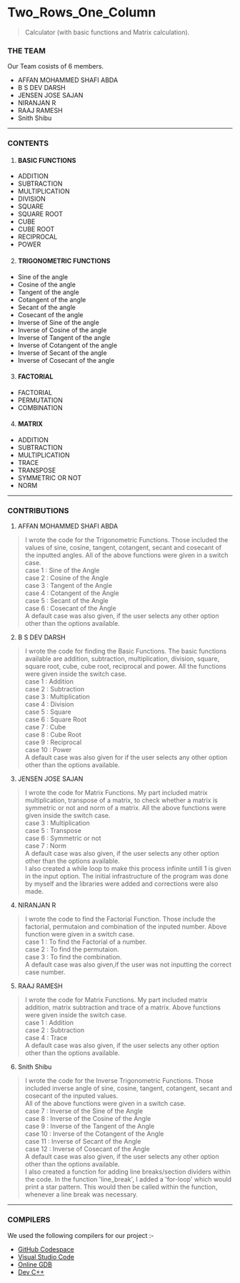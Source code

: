 # Two_Rows_One_Column
> Calculator (with basic functions and Matrix calculation).
### THE TEAM
Our Team cosists of 6 members.
- AFFAN MOHAMMED SHAFI ABDA
- B S DEV DARSH
- JENSEN JOSE SAJAN
- NIRANJAN R
- RAAJ RAMESH
- Snith Shibu
----
### CONTENTS
1. #### BASIC FUNCTIONS
- ADDITION
- SUBTRACTION
- MULTIPLICATION
- DIVISION
- SQUARE
- SQUARE ROOT
- CUBE
- CUBE ROOT
- RECIPROCAL
- POWER
2. #### TRIGONOMETRIC FUNCTIONS
- Sine of the angle
- Cosine of the angle
- Tangent of the angle
- Cotangent of the angle
- Secant of the angle
- Cosecant of the angle
- Inverse of Sine of the angle
- Inverse of Cosine of the angle
- Inverse of Tangent of the angle
- Inverse of Cotangent of the angle
- Inverse of Secant of the angle
- Inverse of Cosecant of the angle
3. #### FACTORIAL
- FACTORIAL
- PERMUTATION
- COMBINATION
4. #### MATRIX
- ADDITION
- SUBTRACTION
- MULTIPLICATION
- TRACE
- TRANSPOSE
- SYMMETRIC OR NOT
- NORM
----
### CONTRIBUTIONS
1. AFFAN MOHAMMED SHAFI ABDA  
> I wrote the code for the Trigonometric Functions. Those included the values of sine, cosine, tangent, cotangent, secant and cosecant of the inputted angles.
> All of the above functions were given in a switch case.  
> case 1 : Sine of the Angle  
> case 2 : Cosine of the Angle  
> case 3 : Tangent of the Angle  
> case 4 : Cotangent of the Angle  
> case 5 : Secant of the Angle  
> case 6 : Cosecant of the Angle  
> A default case was also given, if the user selects any other option other than the options available.
2. B S DEV DARSH  
> I wrote the code for finding the Basic Functions. The basic functions available are addition, subtraction, multiplication, division, square, square root, cube, cube root, reciprocal and power.
> All the functions were given inside the switch case.  
> case 1 : Addition  
> case 2 : Subtraction  
> case 3 : Multiplication  
> case 4 : Division  
> case 5 : Square  
> case 6 : Square Root  
> case 7 : Cube  
> case 8 : Cube Root  
> case 9 : Reciprocal  
> case 10 : Power  
> A default case was also given for if the user selects any other option other than the options available.  
3. JENSEN JOSE SAJAN  
> I wrote the code for Matrix Functions. My part included matrix multiplication, transpose of a matrix, to check whether a matrix is symmetric or not and norm of a matrix.
> All the above functions were given inside the switch case.  
> case 3 : Multiplication  
> case 5 : Transpose  
> case 6 : Symmetric or not  
> case 7 : Norm  
> A default case was also given, if the user selects any other option other than the options available.  
I also created a while loop to make this process infinite untill 1 is given in the input option. The initial infrastructure of the program was done by myself and the libraries were added and corrections were also made.
4. NIRANJAN R  
> I wrote the code to find the Factorial Function. Those include the factorial, permutaion and combination of the inputed number.
> Above function were given in a switch case.  
> case 1 : To find the Factorial of a number.  
> case 2 : To find the permutaion.  
> case 3 : To find the combination.  
> A default case was also given,if the user was not inputting the correct case number.  
5. RAAJ RAMESH  
> I wrote the code for Matrix Functions. My part included matrix addition, matrix subtraction and trace of a matrix.
> Above functions were given inside the switch case.  
> case 1 : Addition  
> case 2 : Subtraction  
> case 4 : Trace  
> A default case was also given, if the user selects any other option other than the options available.  
6. Snith Shibu  
> I wrote the code for the Inverse Trigonometric Functions. Those included inverse angle of sine, cosine, tangent, cotangent, secant and cosecant of the inputed values.  
> All of the above functions were given in a switch case.  
> case 7 : Inverse of the Sine of the Angle  
> case 8 : Inverse of the Cosine of the Angle  
> case 9 : Inverse of the Tangent of the Angle  
> case 10 : Inverse of the Cotangent of the Angle  
> case 11 : Inverse of Secant of the Angle  
> case 12 : Inverse of Cosecant of the Angle  
> A default case was also given, if the user selects any other option other than the options available.  
> I also created a function for adding line breaks/section dividers within the code. In the function 'line_break', I added a 'for-loop' which would print a star pattern. This would then be called within the function, whenever a line break was necessary.  
----
### COMPILERS
We used the following compilers for our project :-
- [GitHub Codespace](https://github.com/codespaces)
- [Visual Studio Code](https://vscode.dev/)
- [Online GDB](https://www.onlinegdb.com/)
- [Dev C++](https://www.bloodshed.net/)
